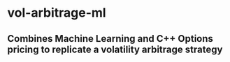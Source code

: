 # vol-arbitrage-ml

## Combines Machine Learning and C++ Options pricing to replicate a volatility arbitrage strategy